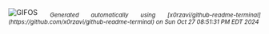 <div align="justify">
<picture>
    <source media="(prefers-color-scheme: dark)" srcset="https://i.ibb.co/VTMrFJx/output-gif.gif">
    <source media="(prefers-color-scheme: light)" srcset="https://i.ibb.co/VTMrFJx/output-gif.gif">
    <img alt="GIFOS" src="https://i.ibb.co/VTMrFJx/output-gif.gif">
</picture>
<sub><i>Generated automatically using [x0rzavi/github-readme-terminal](https://github.com/x0rzavi/github-readme-terminal) on Sun Oct 27 08:51:31 PM EDT 2024</i></sub>
</div>

<!--  -->